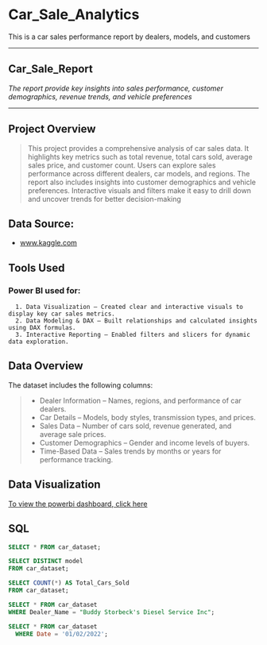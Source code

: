 # Car_Sale_Analytics
This is a car sales performance report by dealers, models, and customers

---
## Car_Sale_Report
_The report provide key insights into sales performance, customer demographics, revenue trends, and vehicle preferences_

---
## Project Overview
> This project provides a comprehensive analysis of car sales data. It highlights key metrics such as total revenue, total cars sold, average sales price, and customer count. Users can explore sales performance across different dealers, car models, and regions. The report also includes insights into customer demographics and vehicle preferences. Interactive visuals and filters make it easy to drill down and uncover trends for better decision-making

## Data Source:
+ www.kaggle.com

## Tools Used
### Power BI used for: 
      1. Data Visualization – Created clear and interactive visuals to display key car sales metrics.
      2. Data Modeling & DAX – Built relationships and calculated insights using DAX formulas.
      3. Interactive Reporting – Enabled filters and slicers for dynamic data exploration.

## Data Overview
The dataset includes the following columns:
>+ Dealer Information – Names, regions, and performance of car dealers.
>+ Car Details – Models, body styles, transmission types, and prices.
>+ Sales Data – Number of cars sold, revenue generated, and average sale prices.
>+ Customer Demographics – Gender and income levels of buyers.
>+ Time-Based Data – Sales trends by months or years for performance tracking.

## Data Visualization
[To view the powerbi dashboard, click here](https://ibb.co/0VFGRtk7)

## SQL
```sql
SELECT * FROM car_dataset;
```

```sql
SELECT DISTINCT model 
FROM car_dataset;
```

```sql
SELECT COUNT(*) AS Total_Cars_Sold 
FROM car_dataset;
```

```sql
SELECT * FROM car_dataset
WHERE Dealer_Name = "Buddy Storbeck's Diesel Service Inc";
```

```sql
SELECT * FROM car_dataset 
  WHERE Date = '01/02/2022';
```
